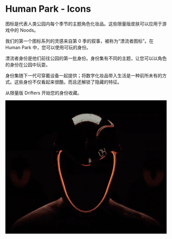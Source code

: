 # Human Park - Icons

图标是代表人类公园内每个季节的主题角色化妆品。这些限量版皮肤可以应用于游戏中的 Noods。

我们的第一个图标系列的灵感来自第 0 季的叙事，被称为“漂流者图标”。在 Human Park 中，您可以使用可玩的身份。

漂流者身份是他们前往公园的第一批身份。身份集有不同的主题，让您可以以角色的身份在公园中玩耍。

身份集随下一代可穿戴设备一起提供；将数字化妆品带入生活是一种前所未有的方式。这些身份不仅看起来很酷，而且还解锁了隐藏的特征。

从限量版 Drifters 开始您的身份收藏。

![nft](01.png)
